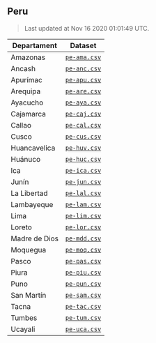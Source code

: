 ## Peru

> Last updated at Nov 16 2020 01:01:49 UTC.


| Departament | Dataset |
| ----------- | ------- |
| Amazonas | [`pe-ama.csv`](pe-ama.csv) |
| Ancash | [`pe-anc.csv`](pe-anc.csv) |
| Apurímac | [`pe-apu.csv`](pe-apu.csv) |
| Arequipa | [`pe-are.csv`](pe-are.csv) |
| Ayacucho | [`pe-aya.csv`](pe-aya.csv) |
| Cajamarca | [`pe-caj.csv`](pe-caj.csv) |
| Callao | [`pe-cal.csv`](pe-cal.csv) |
| Cusco | [`pe-cus.csv`](pe-cus.csv) |
| Huancavelica | [`pe-huv.csv`](pe-huv.csv) |
| Huánuco | [`pe-huc.csv`](pe-huc.csv) |
| Ica | [`pe-ica.csv`](pe-ica.csv) |
| Junín | [`pe-jun.csv`](pe-jun.csv) |
| La Libertad | [`pe-lal.csv`](pe-lal.csv) |
| Lambayeque | [`pe-lam.csv`](pe-lam.csv) |
| Lima | [`pe-lim.csv`](pe-lim.csv) |
| Loreto | [`pe-lor.csv`](pe-lor.csv) |
| Madre de Dios | [`pe-mdd.csv`](pe-mdd.csv) |
| Moquegua | [`pe-moq.csv`](pe-moq.csv) |
| Pasco | [`pe-pas.csv`](pe-pas.csv) |
| Piura | [`pe-piu.csv`](pe-piu.csv) |
| Puno | [`pe-pun.csv`](pe-pun.csv) |
| San Martín | [`pe-sam.csv`](pe-sam.csv) |
| Tacna | [`pe-tac.csv`](pe-tac.csv) |
| Tumbes | [`pe-tum.csv`](pe-tum.csv) |
| Ucayali | [`pe-uca.csv`](pe-uca.csv) |

